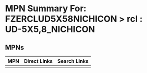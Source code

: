 



# MPN Summary For: FZERCLUD5X58NICHICON > rcl : UD-5X5,8_NICHICON

## MPNs
  

|MPN|Direct Links|Search Links|
| :--- | :--- | :--- |
||||
